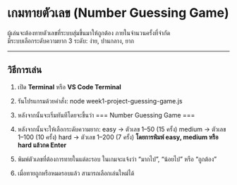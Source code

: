 # เกมทายตัวเลข (Number Guessing Game)

ผู้เล่นจะต้องทายตัวเลขที่ระบบสุ่มขึ้นมาให้ถูกต้อง ภายในจำนวนครั้งที่จำกัด  
มีระบบเลือกระดับความยาก 3 ระดับ: ง่าย, ปานกลาง, ยาก

-----------------------------------------------------------

## วิธีการเล่น

1. เปิด **Terminal** หรือ **VS Code Terminal**

2. รันโปรแกรมด้วยคำสั่ง:
   node week1-project-guessing-game.js

3. หลังจากนั้นจะเริ่มทันทีโดยจะขึ้นว่า 
=== Number Guessing Game ===

4. หลังจากนั้นจะให้เลือกระดับความยาก:
easy → ตัวเลข 1–50 (15 ครั้ง)
medium → ตัวเลข 1–100 (10 ครั้ง)
hard → ตัวเลข 1–200 (7 ครั้ง)
**โดยการพิมพ์ easy, medium หรือ hard แล้วกด Enter**

5. พิมพ์ตัวเลขที่ต้องการทายในแต่ละรอบ
ในเกมจะแจ้งว่า “มากไป”, “น้อยไป” หรือ “ถูกต้อง”

6. เมื่อทายถูกหรือหมดรอบแล้ว สามารถเลือกเล่นใหม่ได้